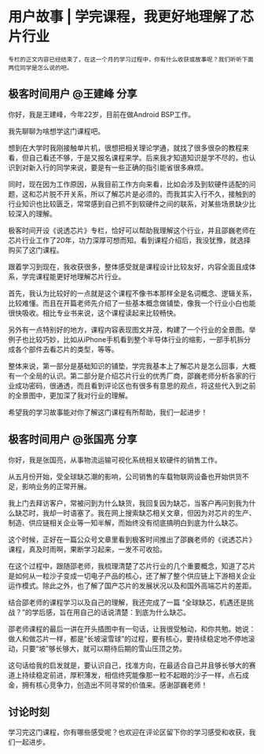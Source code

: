 # 用户故事 | 学完课程，我更好地理解了芯片行业

    专栏的正文内容已经结束了，在这一个月的学习过程中，你有什么收获或故事呢？我们听听下面两位同学是怎么说的吧。

## 极客时间用户 @王建峰 分享

你好，我是王建峰，今年22岁，目前在做Android BSP工作。

我先聊聊为啥想学这门课程吧。

想到在大学时我刚接触单片机，很想把相关理论学通，就找了很多很杂的教程来看，但自己看还不够，于是又报名课程来学。后来我才知道知识是学不尽的，也认识到对新入行的同学来说，要是有一些正确的指引能省很多麻烦。

同时，现在因为工作原因，从我目前工作方向来看，比如会涉及到软硬件适配的问题，这和芯片脱不开关系，所以了解芯片是必须的。而我其实入行不久，接触到的行业知识也比较匮乏，常常感到自己抓不到软硬件之间的联系，对某些场景缺少比较深入的理解。

极客时间开设《说透芯片》专栏，恰好可以帮助我理解这个行业，并且邵巍老师在芯片行业工作了20年，功力深厚可想而知。看到课程介绍后，我没犹豫，就选择购买了这门课程。

跟着学习到现在，我收获很多，整体感受就是课程设计比较友好，内容全面且成体系，学完课程能更好地理解芯片行业。

首先，我认为比较好的一点就是这个课程不像书本那样全是名词概念、逻辑关系，比较难懂。而且在开篇老师先介绍了一些基本概念做铺垫，像我一个行业小白也能很快吸收。相比专业书来说，这个课程读起来比较畅快。

另外有一点特别好的地方，课程内容表现图文并茂，构建了一个行业的全景图。举例子也比较巧妙，比如从iPhone手机看到整个半导体行业的缩影，一部手机拆分成各个部件去看芯片的类型，等等。

整体来说，第一部分是基础知识的铺垫，学完我基本上了解芯片是怎么回事，大概有一个全局的认识。第二部分是介绍芯片行业的优秀厂商，邵巍老师分析各家的行业成功密码，很通透，而且看到评论区也有很多有意思的观点，将这些代入到之前的全景图中，更加深了我对行业的理解。

希望我的学习故事能对你了解这门课程有所帮助，我们一起进步！

## 极客时间用户 @张国亮 分享

你好，我是张国亮，从事物流运输可视化系统相关软硬件的销售工作。

从五月份开始，受全球缺芯潮的影响，公司销售的车载物联网设备也开始供货不足，影响业务的正常开展。

我上门去拜访客户，常被问到为什么缺货，我回复因为缺芯，当客户再问到我为什么缺芯时，我却一时语塞了。我在网上搜索缺芯相关文章，但因为对芯片的生产、制造、供应链相关企业等一知半解，而始终没有彻底搞明白到底为什么缺芯。

这个时候，正好在一篇公众号文章里看到极客时间推出了邵巍老师的《说透芯片》课程，真及时雨啊，果断学习起来，一发不可收拾。

在这个过程中，跟随邵老师，我梳理清楚了芯片行业的几个重要概念，知道了芯片是如何从一粒沙子变成一切电子产品的核心，还了解了整个供应链上下游相关企业运作模式。除此之外，也了解了国产芯片的发展状况以及和国外高端芯片的差距。

结合邵老师的课程学习以及自己的理解，我还完成了一篇 “全球缺芯，机遇还是挑战？”的学后感，旨在用自己的话说清楚：到底为什么缺芯。

邵老师课程的最后一讲在开头插图中有一句话，让我很受触动，和你共勉。她说：做人和做芯片一样，都是“长坡滚雪球”的过程，要有核心，要持续稳定地不停地滚动，只要“坡”够长够大，就可以期待后期的雪山压顶之势。

这句话给我的启发就是，要认识自己，找准方向，在最适合自己并且够长够大的赛道上持续稳定前进，厚积薄发，相信终究能像那一粒不起眼的沙子一样，点石成金，拥有核心竞争力，创造出不同寻常的价值来。感谢邵巍老师！

## 讨论时刻

学习完这门课程，你有哪些感受呢？也欢迎在评论区留下你的学习感受和收获，我们一起进步。
    